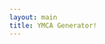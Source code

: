 ```yaml
---
layout: main
title: YMCA Generator!
---
```

<!-- Nothing goes here. it's all in the main.html file :D -->
